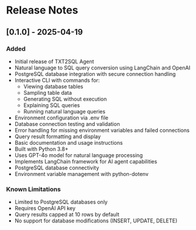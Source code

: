 # Release Notes

## [0.1.0] - 2025-04-19

### Added
- Initial release of TXT2SQL Agent
- Natural language to SQL query conversion using LangChain and OpenAI
- PostgreSQL database integration with secure connection handling
- Interactive CLI with commands for:
  - Viewing database tables
  - Sampling table data
  - Generating SQL without execution
  - Explaining SQL queries
  - Running natural language queries
- Environment configuration via .env file
- Database connection testing and validation
- Error handling for missing environment variables and failed connections
- Query result formatting and display
- Basic documentation and usage instructions
- Built with Python 3.8+
- Uses GPT-4o model for natural language processing
- Implements LangChain framework for AI agent capabilities
- PostgreSQL database connectivity
- Environment variable management with python-dotenv

### Known Limitations
- Limited to PostgreSQL databases only
- Requires OpenAI API key
- Query results capped at 10 rows by default
- No support for database modifications (INSERT, UPDATE, DELETE)

